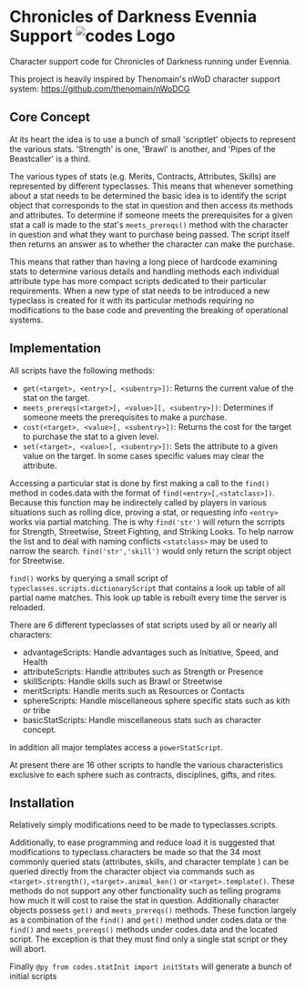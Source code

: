 # Chronicles of Darkness Evennia Support ![codes Logo](/esampson/codes/blob/master/web/static_overrides/website/images/evennia_logo.png=100x)
Character support code for Chronicles of Darkness running under Evennia.

This project is heavily inspired by Thenomain's nWoD character support system:
https://github.com/thenomain/nWoDCG

## Core Concept

At its heart the idea is to use a bunch of small 'scriptlet' objects to represent the various stats. 'Strength' is one, 'Brawl' is another, and 'Pipes of the Beastcaller' is a third.

The various types of stats (e.g. Merits, Contracts, Attributes, Skills) are represented by different typeclasses. This means that whenever something about a stat needs to be determined the basic idea is to identify the script object that corresponds to the stat in question and then access its methods and attributes. To determine if someone meets the prerequisites for a given stat a call is made to the stat's `meets_prereqs()` method with the character in question and what they want to purchase being passed. The script itself then returns an answer as to whether the character can make the purchase.

This means that rather than having a long piece of hardcode examining stats to determine various details and handling methods each individual attribute type has more compact scripts dedicated to their particular requirements. When a new type of stat needs to be introduced a new typeclass is created for it with its particular methods requiring no modifications to the base code and preventing the breaking of operational systems.

## Implementation

All scripts have the following methods:

* `get(<target>, <entry>[, <subentry>])`: Returns the current value of the stat on the target.
* `meets_prereqs(<target>[, <value>][, <subentry>])`: Determines if someone meets the prerequisites to make a purchase.
* `cost(<target>, <value>[, <subentry>])`: Returns the cost for the target to purchase the stat to a given level.
* `set(<target>, <value>[, <subentry>])`: Sets the attribute to a given value on the target. In some cases specific values may clear the attribute.

Accessing a particular stat is done by first making a call to the `find()` method in codes.data with the format of `find(<entry>[,<statclass>])`. Because this function may be indirectely called by players in various situations such as rolling dice, proving a stat, or requesting info `<entry>` works via partial matching. The is why `find('str')` will return the scrripts for Strength, Streetwise, Street Fighting, and Striking Looks. To help narrow the list and to deal with naming conflicts `<statclass>` may be used to narrow the search. `find('str','skill')` would only return the script object for Streetwise.

`find()` works by querying a small script of `typeclasses.scripts.dictionaryScript` that contains a look up table of all partial name matches. This look up table is rebuilt every time the server is reloaded.

There are 6 different typeclasses of stat scripts used by all or nearly all characters:

* advantageScripts: Handle advantages such as Initiative, Speed, and Health
* attributeScripts: Handle attributes such as Strength or Presence
* skillScripts: Handle skills such as Brawl or Streetwise
* meritScripts: Handle merits such as Resources or Contacts
* sphereScripts: Handle miscellaneous sphere specific stats such as kith or tribe
* basicStatScripts: Handle miscellaneous stats such as character concept.

In addition all major templates access a `powerStatScript`.

At present there are 16 other scripts to handle the various characteristics exclusive to each sphere such as contracts, disciplines, gifts, and rites.

## Installation ##

Relatively simply modifications need to be made to typeclasses.scripts. 

Additionally, to ease programming and reduce load it is suggested that modifications to typeclass.characters be made so that the 34 most commonly queried stats (attributes, skills, and character template ) can be queried directly from the character object via commands such as `<target>.strength()`, `<target>.animal_ken()` or `<target>.template()`. These methods do not support any other functionality such as telling programs how much it will cost to raise the stat in question. Additionally character objects possess `get()` and `meets_prereqs()` methods. These function largely as a combination of the `find()` and `get()` method under codes.data or the `find()` and `meets_prereqs()` methods under codes.data and the located script. The exception is that they must find only a single stat script or they will abort.

Finally `@py from codes.statInit import initStats` will generate a bunch of initial scripts
